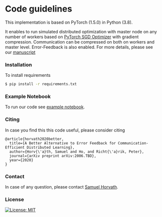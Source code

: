 # Code guidelines

This implementation is based on PyTorch (1.5.0) in Python (3.8). 

It enables to run simulated distributed optimization with master node on any number of workers based on [PyTorch SGD Optimizer](https://pytorch.org/docs/stable/optim.html#torch.optim.SGD) with gradient compression. Communication can be compressed on both on workers and master level. Error-Feedback is also enabled. For more details, please see our [manuscript](https://arxiv.org/pdf/2006.TBD.pdf)

### Installation

To install requirements
```sh
$ pip install -r requirements.txt
```

###  Example Notebook
To run our code see [example notebook](example_notebook.ipynb).

### Citing
In case you find this this code useful, please consider citing

```
@article{horvath2020better,
  title={A Better Alternative to Error Feedback for Communication-Efficient Distributed Learning},
  author={Horv{\'a}th, Samuel and Ho, and Richt{\'a}rik, Peter},
  journal={arXiv preprint arXiv:2006.TBD},
  year={2020}
}
```

### Contact
In case of any question, please contact [Samuel Horvath](mailto:samohorvath11@gmail.com).

### License
[![License: MIT](https://img.shields.io/badge/License-MIT-yellow.svg)](https://opensource.org/licenses/MIT)
